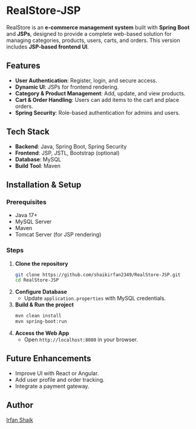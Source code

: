 # RealStore-JSP

RealStore is an **e-commerce management system** built with **Spring Boot** and **JSPs**, designed to provide a complete web-based solution for managing categories, products, users, carts, and orders. This version includes **JSP-based frontend UI**.

## Features
- **User Authentication**: Register, login, and secure access.
- **Dynamic UI**: JSPs for frontend rendering.
- **Category & Product Management**: Add, update, and view products.
- **Cart & Order Handling**: Users can add items to the cart and place orders.
- **Spring Security**: Role-based authentication for admins and users.

## Tech Stack
- **Backend**: Java, Spring Boot, Spring Security
- **Frontend**: JSP, JSTL, Bootstrap (optional)
- **Database**: MySQL
- **Build Tool**: Maven

## Installation & Setup
### Prerequisites
- Java 17+
- MySQL Server
- Maven
- Tomcat Server (for JSP rendering)

### Steps
1. **Clone the repository**
   ```sh
   git clone https://github.com/shaikirfan2349/RealStore-JSP.git
   cd RealStore-JSP
   ```
2. **Configure Database**
   - Update `application.properties` with MySQL credentials.
3. **Build & Run the project**
   ```sh
   mvn clean install
   mvn spring-boot:run
   ```
4. **Access the Web App**
   - Open `http://localhost:8080` in your browser.

## Future Enhancements
- Improve UI with React or Angular.
- Add user profile and order tracking.
- Integrate a payment gateway.

## Author
[Irfan Shaik](https://github.com/shaikirfan2349)
